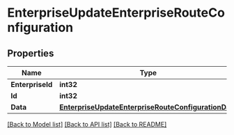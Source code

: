 # EnterpriseUpdateEnterpriseRouteConfiguration

## Properties

Name | Type | Description | Notes
------------ | ------------- | ------------- | -------------
**EnterpriseId** | **int32** |  | [optional] 
**Id** | **int32** |  | [optional] 
**Data** | [**EnterpriseUpdateEnterpriseRouteConfigurationData**](_enterprise_updateEnterpriseRouteConfiguration_data.md) |  | 

[[Back to Model list]](../README.md#documentation-for-models) [[Back to API list]](../README.md#documentation-for-api-endpoints) [[Back to README]](../README.md)


